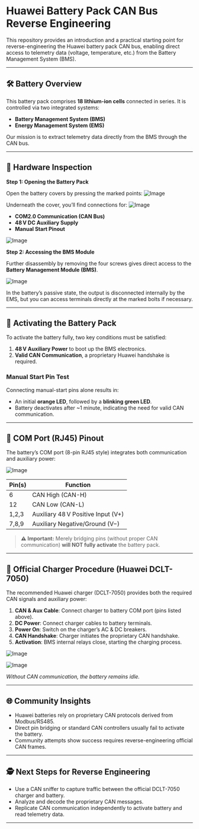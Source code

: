 # Huawei Battery Pack CAN Bus Reverse Engineering

This repository provides an introduction and a practical starting point for reverse-engineering the Huawei battery pack CAN bus, enabling direct access to telemetry data (voltage, temperature, etc.) from the Battery Management System (BMS).

---

## 🛠️ Battery Overview

This battery pack comprises **18 lithium-ion cells** connected in series. It is controlled via two integrated systems:

- **Battery Management System (BMS)**
- **Energy Management System (EMS)**

Our mission is to extract telemetry data directly from the BMS through the CAN bus.

---

## 🔎 Hardware Inspection

**Step 1: Opening the Battery Pack**

Open the battery covers by pressing the marked points:
![Image](https://github.com/user-attachments/assets/75184c34-0d44-4c2b-960b-b86b1a61a63a)

Underneath the cover, you’ll find connections for:
![Image](https://github.com/user-attachments/assets/28ae33de-f1d8-4df5-8389-2581ef219147)
- **COM2.0 Communication (CAN Bus)**
- **48 V DC Auxiliary Supply**
- **Manual Start Pinout**

![Image](https://github.com/user-attachments/assets/d4e13ba2-122d-4ee1-85d8-5504717b3102)


**Step 2: Accessing the BMS Module**

Further disassembly by removing the four screws gives direct access to the **Battery Management Module (BMS)**.

![Image](https://github.com/user-attachments/assets/a4488ba5-4995-45be-88c6-323ed48639e0)

In the battery’s passive state, the output is disconnected internally by the EMS, but you can access terminals directly at the marked bolts if necessary.

---

## 🚦 Activating the Battery Pack

To activate the battery fully, two key conditions must be satisfied:

1. **48 V Auxiliary Power** to boot up the BMS electronics.
2. **Valid CAN Communication**, a proprietary Huawei handshake is required.

### Manual Start Pin Test

Connecting manual-start pins alone results in:

- An initial **orange LED**, followed by a **blinking green LED**.
- Battery deactivates after ~1 minute, indicating the need for valid CAN communication.

---

## 🔌 COM Port (RJ45) Pinout

The battery’s COM port (8-pin RJ45 style) integrates both communication and auxiliary power:

![Image](https://github.com/user-attachments/assets/336c878b-d96f-4de5-958d-55d845350452)


| Pin(s) | Function                           |
|--------|------------------------------------|
| 6      | CAN High (CAN-H)                   |
| 12     | CAN Low (CAN-L)                    |
| 1,2,3  | Auxiliary 48 V Positive Input (V+) |
| 7,8,9  | Auxiliary Negative/Ground (V−)     |

> **⚠️ Important:** Merely bridging pins (without proper CAN communication) **will NOT fully activate** the battery pack.

---

## 🔋 Official Charger Procedure (Huawei DCLT-7050)

The recommended Huawei charger (DCLT-7050) provides both the required CAN signals and auxiliary power:

1. **CAN & Aux Cable**: Connect charger to battery COM port (pins listed above).
2. **DC Power**: Connect charger cables to battery terminals.
3. **Power On**: Switch on the charger’s AC & DC breakers.
4. **CAN Handshake**: Charger initiates the proprietary CAN handshake.
5. **Activation**: BMS internal relays close, starting the charging process.

![Image](https://github.com/user-attachments/assets/604a7c3e-56d1-4b8a-8515-9f9ca18867de)

![Image](https://github.com/user-attachments/assets/fe398753-7c54-40d8-a491-0114af279e25)

*Without CAN communication, the battery remains idle.*

---

## 🌐 Community Insights

- Huawei batteries rely on proprietary CAN protocols derived from Modbus/RS485.
- Direct pin bridging or standard CAN controllers usually fail to activate the battery.
- Community attempts show success requires reverse-engineering official CAN frames.

---

## 🕵️ Next Steps for Reverse Engineering

- Use a CAN sniffer to capture traffic between the official DCLT-7050 charger and battery.
- Analyze and decode the proprietary CAN messages.
- Replicate CAN communication independently to activate battery and read telemetry data.

---
